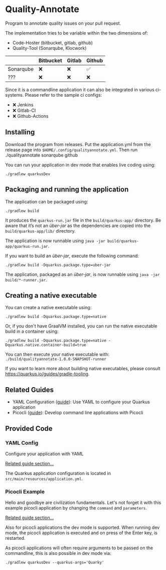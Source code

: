 # Quality-Annotate

Program to annotate quality issues on your pull request.

The implementation tries to be variable within the two dimensions of:
* Code-Hoster (bitbucket, gitlab, github)
* Quality-Tool (Sonarqube, Klocwork)

|           | Bitbucket | Gitlab   | Github   |
|-----------|-----------|----------|----------|
| Sonarqube | &#10060;  | &#10060; | &#9989;  |
| ???       | &#10060;  | &#10060; | &#10060; |

Since it is a commandline application it can also be integrated in various ci-systems. Please refer to the sample ci
configs:

* &#10060; Jenkins
* &#10060; Gitlab-CI
* &#10060; Github-Actions

## Installing

Download the program from releases. Put the application.yml from the release page into `$HOME/.config/qualityannotate.yml`.
Then run ./qualityannotate sonarqube github

You can run your application in dev mode that enables live coding using:
```shell script
./gradlew quarkusDev
```

## Packaging and running the application

The application can be packaged using:
```shell script
./gradlew build
```
It produces the `quarkus-run.jar` file in the `build/quarkus-app/` directory.
Be aware that it’s not an _über-jar_ as the dependencies are copied into the `build/quarkus-app/lib/` directory.

The application is now runnable using `java -jar build/quarkus-app/quarkus-run.jar`.

If you want to build an _über-jar_, execute the following command:
```shell script
./gradlew build -Dquarkus.package.type=uber-jar
```

The application, packaged as an _über-jar_, is now runnable using `java -jar build/*-runner.jar`.

## Creating a native executable

You can create a native executable using: 
```shell script
./gradlew build -Dquarkus.package.type=native
```

Or, if you don't have GraalVM installed, you can run the native executable build in a container using: 
```shell script
./gradlew build -Dquarkus.package.type=native -Dquarkus.native.container-build=true
```

You can then execute your native executable with: `./build/qualityannotate-1.0.0-SNAPSHOT-runner`

If you want to learn more about building native executables, please consult https://quarkus.io/guides/gradle-tooling.

## Related Guides

- YAML Configuration ([guide](https://quarkus.io/guides/config-yaml)): Use YAML to configure your Quarkus application
- Picocli ([guide](https://quarkus.io/guides/picocli)): Develop command line applications with Picocli

## Provided Code

### YAML Config

Configure your application with YAML

[Related guide section...](https://quarkus.io/guides/config-reference#configuration-examples)

The Quarkus application configuration is located in `src/main/resources/application.yml`.

### Picocli Example

Hello and goodbye are civilization fundamentals. Let's not forget it with this example picocli application by changing the <code>command</code> and <code>parameters</code>.

[Related guide section...](https://quarkus.io/guides/picocli#command-line-application-with-multiple-commands)

Also for picocli applications the dev mode is supported. When running dev mode, the picocli application is executed and on press of the Enter key, is restarted.

As picocli applications will often require arguments to be passed on the commandline, this is also possible in dev mode via:
```shell script
./gradlew quarkusDev --quarkus-args='Quarky'
```
